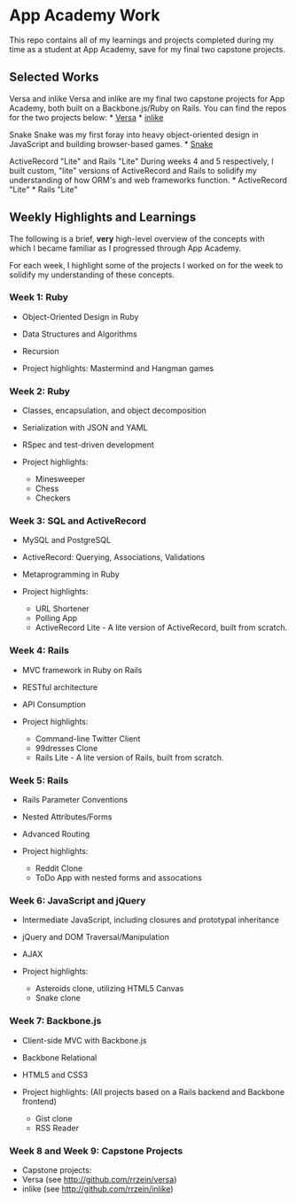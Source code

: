 # App Academy Work

  This repo contains all of my learnings and projects completed during my time as a student at App Academy, save for my final two capstone projects.

## Selected Works

  Versa and inlike
    Versa and inlike are my final two capstone projects for App Academy, both built on a Backbone.js/Ruby on Rails. You can find the repos for the two projects below:
    * [Versa](http://github.com/rrzein/versa)
    * [inlike](http://github.com/rrzein/inlike)

  Snake
    Snake was my first foray into heavy object-oriented design in JavaScript and building browser-based games.
    * [Snake](https://github.com/rrzein/appacademy/tree/master/w6d3/snake)

  ActiveRecord "Lite" and Rails "Lite"
    During weeks 4 and 5 respectively, I built custom, "lite" versions of ActiveRecord and Rails to solidify my understanding of how ORM's and web frameworks function.
    * ActiveRecord "Lite"
    * Rails "Lite"

## Weekly Highlights and Learnings

The following is a brief, **very** high-level overview of the concepts with which I became familiar as I progressed through App Academy.

For each week, I highlight some of the projects I worked on for the week to solidify my understanding of these concepts.

### Week 1: Ruby
  * Object-Oriented Design in Ruby
  * Data Structures and Algorithms
  * Recursion

  * Project highlights: Mastermind and Hangman games

### Week 2: Ruby
  * Classes, encapsulation, and object decomposition
  * Serialization with JSON and YAML
  * RSpec and test-driven development

  * Project highlights: 
    * Minesweeper
    * Chess
    * Checkers

### Week 3: SQL and ActiveRecord
  * MySQL and PostgreSQL
  * ActiveRecord: Querying, Associations, Validations
  * Metaprogramming in Ruby

  * Project highlights:
    * URL Shortener
    * Polling App
    * ActiveRecord Lite - A lite version of ActiveRecord, built from scratch.

### Week 4: Rails
  * MVC framework in Ruby on Rails
  * RESTful architecture
  * API Consumption
  
  * Project highlights:
    * Command-line Twitter Client
    * 99dresses Clone
    * Rails Lite - A lite version of Rails, built from scratch.

### Week 5: Rails
  * Rails Parameter Conventions
  * Nested Attributes/Forms
  * Advanced Routing

  * Project highlights:
    * Reddit Clone
    * ToDo App with nested forms and assocations

### Week 6: JavaScript and jQuery
  * Intermediate JavaScript, including closures and prototypal inheritance
  * jQuery and DOM Traversal/Manipulation
  * AJAX

  * Project highlights:
    * Asteroids clone, utilizing HTML5 Canvas
    * Snake clone

### Week 7: Backbone.js
  * Client-side MVC with Backbone.js
  * Backbone Relational
  * HTML5 and CSS3

  * Project highlights:
  (All projects based on a Rails backend and Backbone frontend)
    * Gist clone
    * RSS Reader

### Week 8 and Week 9: Capstone Projects
  * Capstone projects:
  * Versa (see http://github.com/rrzein/versa)
  * inlike (see http://github.com/rrzein/inlike)